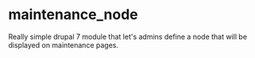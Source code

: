 maintenance_node
================

Really simple drupal 7 module that let's admins define a node that will be displayed on maintenance pages.
